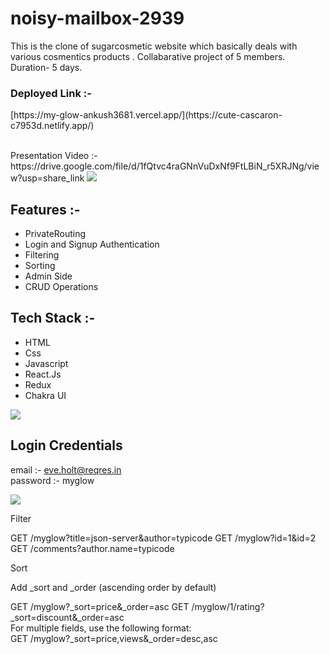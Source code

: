 # noisy-mailbox-2939


This is the clone of sugarcosmetic website which basically deals with various cosmentics products .
Collabarative project of 5 members.
Duration- 5 days.

<p  display="flex"> <h3>Deployed Link :- </h3> <p >[https://my-glow-ankush3681.vercel.app/](https://cute-cascaron-c7953d.netlify.app/) </p> </p> 
<br/>
Presentation Video :- https://drive.google.com/file/d/1fQtvc4raGNnVuDxNf9FtLBiN_r5XRJNg/view?usp=share_link


<Img src="https://my-glow-ankush3681.vercel.app/static/media/logo3my.6318ea5f18dd4fcbda03.jpg" />

<h2>Features :- </h2>
<ul>
 <li> PrivateRouting</li>
 <li>Login and Signup Authentication</li>
 <li> Filtering</li>
 <li> Sorting</li>
 <li>Admin Side</li>
 <li>CRUD Operations</li>
  </ul>
  

<h2>Tech Stack :- </h2>
<ul>
 
 <li> HTML</li>
 <li> Css</li>
 <li> Javascript</li>
 <li> React.Js</li>
 <li> Redux</li>
 <li> Chakra UI</li>
 </ul>

<Img src="[https://in.sugarcosmetics.com/_next/image?url=https%3A%2F%2Fd32baadbbpueqt.cloudfront.net%2FHomepage%2F92bece5a-10f7-492b-8968-ca0e104cfd63.gif&w=1920&q=75](https://in.sugarcosmetics.com/_next/image?url=https%3A%2F%2Fd32baadbbpueqt.cloudfront.net%2FHomepage%2F562fe539-20b1-4239-903e-9a27747b8bf0.gif&w=1920&q=75)" />



<h2>Login Credentials</h2>

email :- eve.holt@reqres.in
<br/>
password :- myglow

<Img src="https://in.sugarcosmetics.com/_next/image?url=https://d32baadbbpueqt.cloudfront.net/Homepage/0533d215-072d-46a6-a126-656aa10580fb.jpg&w=1920&q=75" />


Filter

GET /myglow?title=json-server&author=typicode
GET /myglow?id=1&id=2
GET /comments?author.name=typicode


<P text-decoration="underline">Sort</>

Add _sort and _order (ascending order by default)

GET /myglow?_sort=price&_order=asc
GET /myglow/1/rating?_sort=discount&_order=asc
<br/>
For multiple fields, use the following format:
<br/>
GET /myglow?_sort=price,views&_order=desc,asc

